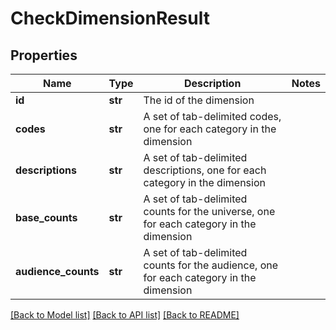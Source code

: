 # CheckDimensionResult

## Properties
Name | Type | Description | Notes
------------ | ------------- | ------------- | -------------
**id** | **str** | The id of the dimension | 
**codes** | **str** | A set of tab-delimited codes, one for each category in the dimension | 
**descriptions** | **str** | A set of tab-delimited descriptions, one for each category in the dimension | 
**base_counts** | **str** | A set of tab-delimited counts for the universe, one for each category in the dimension | 
**audience_counts** | **str** | A set of tab-delimited counts for the audience, one for each category in the dimension | 

[[Back to Model list]](../README.md#documentation-for-models) [[Back to API list]](../README.md#documentation-for-api-endpoints) [[Back to README]](../README.md)


